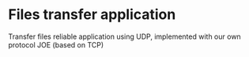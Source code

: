# Files transfer application

Transfer files reliable application using UDP, implemented with our own protocol JOE (based on TCP)
